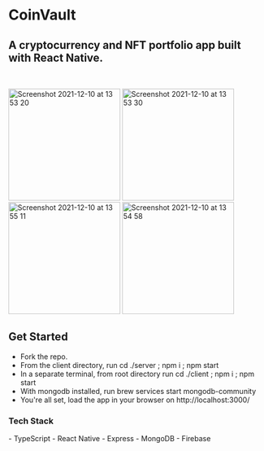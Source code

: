 <h1> CoinVault </h1>

<h2>A cryptocurrency and NFT portfolio app built with React Native.</h2>
<br/>

<p float="left">
 <img width="220" alt="Screenshot 2021-12-10 at 13 53 20" src="https://user-images.githubusercontent.com/69793445/145603331-b855418a-1afb-4cdb-9f67-cf0f70b4e342.png">
<img width="220" alt="Screenshot 2021-12-10 at 13 53 30" src="https://user-images.githubusercontent.com/69793445/145603546-2e99c54e-5c44-4dac-a948-789e82296743.png">
<img width="220" alt="Screenshot 2021-12-10 at 13 55 11" src="https://user-images.githubusercontent.com/69793445/145603594-96232a33-9a83-421b-815b-945234bcac6e.png">
<img width="220" alt="Screenshot 2021-12-10 at 13 54 58" src="https://user-images.githubusercontent.com/69793445/145603660-bb748777-436c-4be1-8db2-ef7e003c96ba.png">
</p>





<h2> Get Started </h2>

- Fork the repo.
- From the client directory, run cd ./server ; npm i ; npm start 
- In a separate terminal, from root directory run cd ./client ; npm i ; npm start
- With mongodb installed, run brew services start mongodb-community
- You're all set, load the app in your browser on http://localhost:3000/


<h3> Tech Stack </h3>
- TypeScript
- React Native
- Express
- MongoDB
- Firebase


